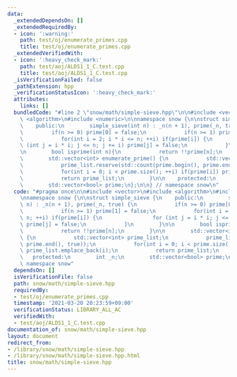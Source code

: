 ```yaml
---
data:
  _extendedDependsOn: []
  _extendedRequiredBy:
  - icon: ':warning:'
    path: test/oj/enumerate_primes.cpp
    title: test/oj/enumerate_primes.cpp
  _extendedVerifiedWith:
  - icon: ':heavy_check_mark:'
    path: test/aoj/ALDS1_1_C.test.cpp
    title: test/aoj/ALDS1_1_C.test.cpp
  _isVerificationFailed: false
  _pathExtension: hpp
  _verificationStatusIcon: ':heavy_check_mark:'
  attributes:
    links: []
  bundledCode: "#line 2 \"snow/math/simple-sieve.hpp\"\n\n#include <vector>\n#include\
    \ <algorithm>\n#include <numeric>\n\nnamespace snow {\n\nstruct simple_sieve {\n\
    \    public:\n        simple_sieve(int n) : _n(n + 1), prime(_n, true) {\n   \
    \         if(n >= 0) prime[0] = false;\n            if(n >= 1) prime[1] = false;\n\
    \            for(int i = 2; i * i <= n; ++i) if(prime[i]) {\n                for\
    \ (int j = i * i; j <= n; j += i) prime[j] = false;\n            }\n        }\n\
    \n        bool isprime(int n){\n            return !!prime[n];\n        }\n\n\
    \        std::vector<int> enumerate_prime() {\n            std::vector<int> prime_list;\n\
    \            prime_list.reserve(std::count(prime.begin(), prime.end(), true));\n\
    \            for(int i = 0; i < prime.size(); ++i) if(prime[i]) prime_list.emplace_back(i);\n\
    \            return prime_list;\n        }\n\n    protected:\n        int _n;\n\
    \        std::vector<bool> prime;\n};\n\n} // namespace snow\n"
  code: "#pragma once\n\n#include <vector>\n#include <algorithm>\n#include <numeric>\n\
    \nnamespace snow {\n\nstruct simple_sieve {\n    public:\n        simple_sieve(int\
    \ n) : _n(n + 1), prime(_n, true) {\n            if(n >= 0) prime[0] = false;\n\
    \            if(n >= 1) prime[1] = false;\n            for(int i = 2; i * i <=\
    \ n; ++i) if(prime[i]) {\n                for (int j = i * i; j <= n; j += i)\
    \ prime[j] = false;\n            }\n        }\n\n        bool isprime(int n){\n\
    \            return !!prime[n];\n        }\n\n        std::vector<int> enumerate_prime()\
    \ {\n            std::vector<int> prime_list;\n            prime_list.reserve(std::count(prime.begin(),\
    \ prime.end(), true));\n            for(int i = 0; i < prime.size(); ++i) if(prime[i])\
    \ prime_list.emplace_back(i);\n            return prime_list;\n        }\n\n \
    \   protected:\n        int _n;\n        std::vector<bool> prime;\n};\n\n} //\
    \ namespace snow"
  dependsOn: []
  isVerificationFile: false
  path: snow/math/simple-sieve.hpp
  requiredBy:
  - test/oj/enumerate_primes.cpp
  timestamp: '2021-03-20 20:23:59+09:00'
  verificationStatus: LIBRARY_ALL_AC
  verifiedWith:
  - test/aoj/ALDS1_1_C.test.cpp
documentation_of: snow/math/simple-sieve.hpp
layout: document
redirect_from:
- /library/snow/math/simple-sieve.hpp
- /library/snow/math/simple-sieve.hpp.html
title: snow/math/simple-sieve.hpp
---
```

